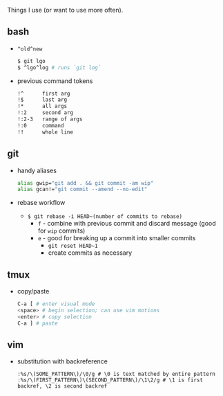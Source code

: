 Things I use (or want to use more often).

## bash

* `^old^new`

  ```bash
  $ git lgo
  $ ^lgo^log # runs `git log`
  ```

* previous command tokens

  ```bash
  !^      first arg
  !$      last arg
  !*      all args
  !:2     second arg
  !:2-3   range of args
  !:0     command
  !!      whole line
  ```

## git

* handy aliases

  ```bash
  alias gwip="git add . && git commit -am wip"
  alias gcan!="git commit --amend --no-edit"
  ```

* rebase workflow

  * `$ git rebase -i HEAD~(number of commits to rebase)`
    * `f` - combine with previous commit and discard message (good for `wip` commits)
    * `e` - good for breaking up a commit into smaller commits
      * `git reset HEAD~1`
      * create commits as necessary

## tmux

* copy/paste

  ```bash
  C-a [ # enter visual mode
  <space> # begin selection; can use vim motions
  <enter> # copy selection
  C-a ] # paste
  ```

## vim

* substitution with backreference

  ```
  :%s/\(SOME_PATTERN\)/\0/g # \0 is text matched by entire pattern
  :%s/\(FIRST_PATTERN\)\(SECOND_PATTERN\)/\1\2/g # \1 is first backref, \2 is second backref
  ```
